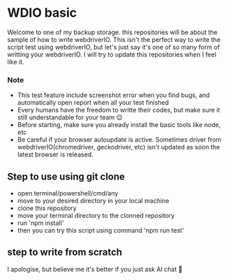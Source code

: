 # WDIO basic

Welcome to one of my backup storage. this repositories will be about the sample of how to write webdriverIO. This isn't the perfect way to write the script test using webdriverIO, but let's just say it's one of so many form of writting your webdriverIO. I will try to update this repositories when I feel like it.

### Note
- This test feature include screenshot error when you find bugs, and automatically open report when all your test finished
- Every humans have the freedom to writte their codes, but make sure it still understandable for your team 😉
- Before starting, make sure you already install the basic tools like node, etc
- Be careful if your browser autoupdate is active. Sometimes driver from webdriverIO(chromedriver, geckodriver, etc) isn't updated as soon the latest browser is released.

## Step to use using git clone
- open terminal/powershell/cmd/any
- move to your desired directory in your local machine
- clone this repository
- move your terminal directory to the clonned repository
- run 'npm install'
- then you can try this script using command 'npm run test'

## step to write from scratch
I apologise, but believe me it's better if you just ask AI chat 🤣